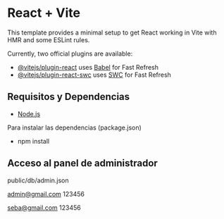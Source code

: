 # React + Vite

This template provides a minimal setup to get React working in Vite with HMR and some ESLint rules.

Currently, two official plugins are available:

- [@vitejs/plugin-react](https://github.com/vitejs/vite-plugin-react/blob/main/packages/plugin-react/README.md) uses [Babel](https://babeljs.io/) for Fast Refresh
- [@vitejs/plugin-react-swc](https://github.com/vitejs/vite-plugin-react-swc) uses [SWC](https://swc.rs/) for Fast Refresh


## Requisitos y Dependencias

- [Node.js](https://nodejs.org/es/download/)

Para instalar las dependencias (package.json)

- npm install


## Acceso al panel de administrador

public/db/admin.json

admin@gmail.com
123456

seba@gmail.com
123456